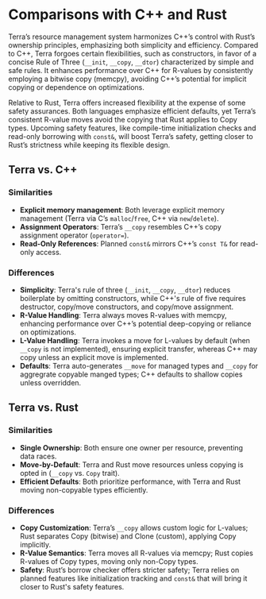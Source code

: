# Comparisons with C++ and Rust
Terra’s resource management system harmonizes C++’s control with Rust’s ownership principles, emphasizing both simplicity and efficiency. Compared to C++, Terra forgoes certain flexibilities, such as constructors, in favor of a concise Rule of Three (`__init`, `__copy`, `__dtor`) characterized by simple and safe rules. It enhances performance over C++ for R-values by consistently employing a bitwise copy (memcpy), avoiding C++’s potential for implicit copying or dependence on optimizations.

Relative to Rust, Terra offers increased flexibility at the expense of some safety assurances. Both languages emphasize efficient defaults, yet Terra’s consistent R-value moves avoid the copying that Rust applies to Copy types. Upcoming safety features, like compile-time initialization checks and read-only borrowing with `const&`, will boost Terra’s safety, getting closer to Rust’s strictness while keeping its flexible design.

## Terra vs. C++

### Similarities
* **Explicit memory management**: Both leverage explicit memory management (Terra via C’s `malloc`/`free`, C++ via `new`/`delete`).
* **Assignment Operators**: Terra’s `__copy` resembles C++’s copy assignment operator (`operator=`).
* **Read-Only References**: Planned `const&` mirrors C++’s `const T&` for read-only access.


### Differences
* **Simplicity**: Terra's rule of three (`__init`, `__copy`, `__dtor`) reduces boilerplate by omitting constructors, while C++'s rule of five requires destructor, copy/move constructors, and copy/move assignment.
* **R-Value Handling**: Terra always moves R-values with memcpy, enhancing performance over C++’s potential deep-copying or reliance on optimizations.
* **L-Value Handling**: Terra invokes a move for L-values by default (when `__copy` is not implemented), ensuring explicit transfer, whereas C++ may copy unless an explicit move is implemented.
* **Defaults**: Terra auto-generates `__move` for managed types and `__copy` for aggregrate copyable manged types; C++ defaults to shallow copies unless overridden.

## Terra vs. Rust

### Similarities
* **Single Ownership**: Both ensure one owner per resource, preventing data races.
* **Move-by-Default**: Terra and Rust move resources unless copying is opted in (`__copy` vs. `Copy` trait).
* **Efficient Defaults**: Both prioritize performance, with Terra and Rust moving non-copyable types efficiently.

### Differences
* **Copy Customization**: Terra’s `__copy` allows custom logic for L-values; Rust separates Copy (bitwise) and Clone (custom), applying Copy implicitly.
* **R-Value Semantics**: Terra moves all R-values via memcpy; Rust copies R-values of Copy types, moving only non-Copy types.
* **Safety**: Rust’s borrow checker offers stricter safety; Terra relies on planned features like initialization tracking and `const&` that will bring it closer to Rust's safety features.